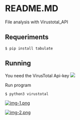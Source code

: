 # README.MD
File analysis with Virustotal_API
## Requeriments
```
$ pip install tabulate
```
## Running
You need the VirusTotal Api-key
![](https://files.readme.io/73a8178-Screen_Shot_2019-10-16_at_3.51.46_PM.png)

Run program
```
$ python3 virustotal
```
 
[![img-1.png](https://i.postimg.cc/NF7XLNhp/img-1.png)](https://postimg.cc/1VXXjr3q)

[![img-2.png](https://i.postimg.cc/TwnLHkPf/img-2.png)](https://postimg.cc/YGqCvzgs)
